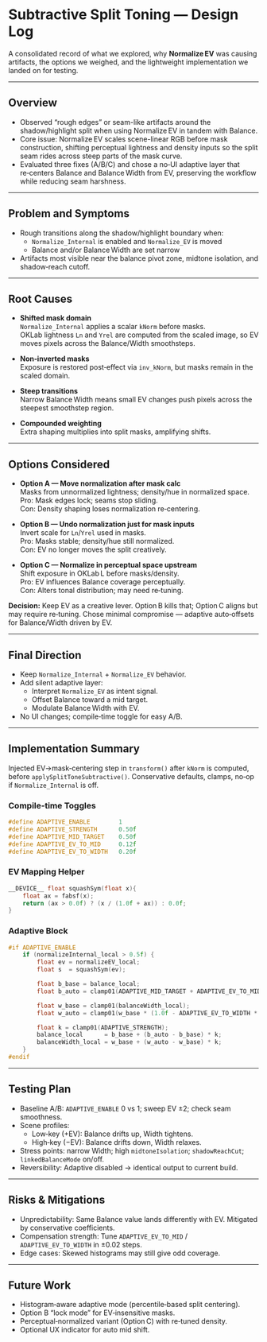 # Subtractive Split Toning — Design Log

A consolidated record of what we explored, why **Normalize EV** was causing artifacts, the options we weighed, and the lightweight implementation we landed on for testing.

---

## Overview

- Observed “rough edges” or seam-like artifacts around the shadow/highlight split when using Normalize EV in tandem with Balance.
- Core issue: Normalize EV scales scene-linear RGB before mask construction, shifting perceptual lightness and density inputs so the split seam rides across steep parts of the mask curve.
- Evaluated three fixes (A/B/C) and chose a no‑UI adaptive layer that re‑centers Balance and Balance Width from EV, preserving the workflow while reducing seam harshness.

---

## Problem and Symptoms

- Rough transitions along the shadow/highlight boundary when:
  - `Normalize_Internal` is enabled and `Normalize_EV` is moved
  - Balance and/or Balance Width are set narrow
- Artifacts most visible near the balance pivot zone, midtone isolation, and shadow‑reach cutoff.

---

## Root Causes

- **Shifted mask domain**  
  `Normalize_Internal` applies a scalar `kNorm` before masks.  
  OKLab lightness `Ln` and `Yrel` are computed from the scaled image, so EV moves pixels across the Balance/Width smoothsteps.

- **Non‑inverted masks**  
  Exposure is restored post‑effect via `inv_kNorm`, but masks remain in the scaled domain.

- **Steep transitions**  
  Narrow Balance Width means small EV changes push pixels across the steepest smoothstep region.

- **Compounded weighting**  
  Extra shaping multiplies into split masks, amplifying shifts.

---

## Options Considered

- **Option A — Move normalization after mask calc**  
  Masks from unnormalized lightness; density/hue in normalized space.  
  Pro: Mask edges lock; seams stop sliding.  
  Con: Density shaping loses normalization re‑centering.

- **Option B — Undo normalization just for mask inputs**  
  Invert scale for `Ln`/`Yrel` used in masks.  
  Pro: Masks stable; density/hue still normalized.  
  Con: EV no longer moves the split creatively.

- **Option C — Normalize in perceptual space upstream**  
  Shift exposure in OKLab L before masks/density.  
  Pro: EV influences Balance coverage perceptually.  
  Con: Alters tonal distribution; may need re‑tuning.

**Decision:** Keep EV as a creative lever. Option B kills that; Option C aligns but may require re‑tuning. Chose minimal compromise — adaptive auto‑offsets for Balance/Width driven by EV.

---

## Final Direction

- Keep `Normalize_Internal` + `Normalize_EV` behavior.
- Add silent adaptive layer:
  - Interpret `Normalize_EV` as intent signal.
  - Offset Balance toward a mid target.
  - Modulate Balance Width with EV.
- No UI changes; compile‑time toggle for easy A/B.

---

## Implementation Summary

Injected EV→mask‑centering step in `transform()` after `kNorm` is computed, before `applySplitToneSubtractive()`. Conservative defaults, clamps, no‑op if `Normalize_Internal` is off.

### Compile‑time Toggles

```c
#define ADAPTIVE_ENABLE        1
#define ADAPTIVE_STRENGTH      0.50f
#define ADAPTIVE_MID_TARGET    0.50f
#define ADAPTIVE_EV_TO_MID     0.12f
#define ADAPTIVE_EV_TO_WIDTH   0.20f
```

### EV Mapping Helper

```c
__DEVICE__ float squashSym(float x){
    float ax = fabsf(x);
    return (ax > 0.0f) ? (x / (1.0f + ax)) : 0.0f;
}
```

### Adaptive Block

```c
#if ADAPTIVE_ENABLE
    if (normalizeInternal_local > 0.5f) {
        float ev = normalizeEV_local;
        float s  = squashSym(ev);

        float b_base = balance_local;
        float b_auto = clamp01(ADAPTIVE_MID_TARGET + ADAPTIVE_EV_TO_MID * s);

        float w_base = clamp01(balanceWidth_local);
        float w_auto = clamp01(w_base * (1.0f - ADAPTIVE_EV_TO_WIDTH * s));

        float k = clamp01(ADAPTIVE_STRENGTH);
        balance_local      = b_base + (b_auto - b_base) * k;
        balanceWidth_local = w_base + (w_auto - w_base) * k;
    }
#endif
```

---

## Testing Plan

- Baseline A/B: `ADAPTIVE_ENABLE` 0 vs 1; sweep EV ±2; check seam smoothness.
- Scene profiles:
  - Low‑key (+EV): Balance drifts up, Width tightens.
  - High‑key (−EV): Balance drifts down, Width relaxes.
- Stress points: narrow Width; high `midtoneIsolation`; `shadowReachCut`; `linkedBalanceMode` on/off.
- Reversibility: Adaptive disabled → identical output to current build.

---

## Risks & Mitigations

- Unpredictability: Same Balance value lands differently with EV. Mitigated by conservative coefficients.
- Compensation strength: Tune `ADAPTIVE_EV_TO_MID` / `ADAPTIVE_EV_TO_WIDTH` in ±0.02 steps.
- Edge cases: Skewed histograms may still give odd coverage.

---

## Future Work

- Histogram‑aware adaptive mode (percentile‑based split centering).
- Option B “lock mode” for EV‑insensitive masks.
- Perceptual‑normalized variant (Option C) with re‑tuned density.
- Optional UX indicator for auto mid shift.
